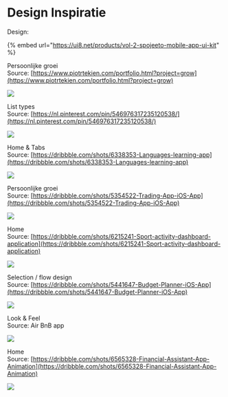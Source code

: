 # Design Inspiratie

Design: 

{% embed url="https://ui8.net/products/vol-2-spojeeto-mobile-app-ui-kit" %}

Persoonlijke groei  
Source: [https://www.piotrtekien.com/portfolio.html?project=grow](https://www.piotrtekien.com/portfolio.html?project=grow)  


![](../.gitbook/assets/grow_piotrtekien3.jpg)

List types  
Source: [https://nl.pinterest.com/pin/546976317235120538/](https://nl.pinterest.com/pin/546976317235120538/)

![](../.gitbook/assets/87cc60790c2b6efe24329e5c41352d69.jpg)

Home & Tabs  
Source: [https://dribbble.com/shots/6338353-Languages-learning-app](https://dribbble.com/shots/6338353-Languages-learning-app)

![](../.gitbook/assets/shot2_2x.png)

Persoonlijke groei  
Source: [https://dribbble.com/shots/5354522-Trading-App-iOS-App](https://dribbble.com/shots/5354522-Trading-App-iOS-App)

![](../.gitbook/assets/trading_app_dribbble_2x.png)

Home  
Source: [https://dribbble.com/shots/6215241-Sport-activity-dashboard-application](https://dribbble.com/shots/6215241-Sport-activity-dashboard-application)

![](../.gitbook/assets/dribbble_sport.gif)

Selection / flow design  
Source: [https://dribbble.com/shots/5441647-Budget-Planner-iOS-App](https://dribbble.com/shots/5441647-Budget-Planner-iOS-App)

![](../.gitbook/assets/budget_planner_2x-1.png)

Look & Feel  
Source: Air BnB app

![](../.gitbook/assets/whatsapp-image-2019-06-03-at-19.10.32.jpeg)

Home  
Source: [https://dribbble.com/shots/6565328-Financial-Assistant-App-Animation](https://dribbble.com/shots/6565328-Financial-Assistant-App-Animation)

![](../.gitbook/assets/ac1395ada3dcf8680c0ff2646b539e75.png)

